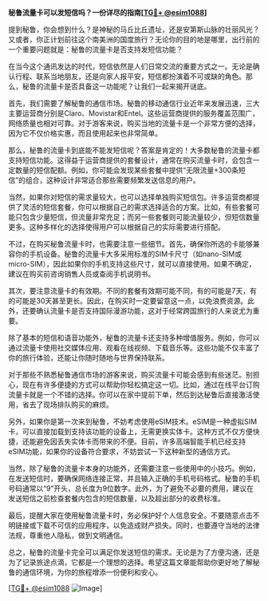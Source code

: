 **秘鲁流量卡可以发短信吗？一份详尽的指南[[TG💪+ @esim1088](https://t.me/s/esim1088)]**

提到秘鲁，你会想到什么？是神秘的马丘比丘遗址，还是安第斯山脉的壮丽风光？又或者，你正计划前往这个南美洲的国度旅行？无论你的目的地是哪里，出行前的一个重要问题就是：秘鲁的流量卡是否支持发短信功能？

在当今这个通讯发达的时代，短信依然是人们日常交流的重要方式之一。无论是确认行程、联系当地朋友，还是向家人报平安，短信都扮演着不可或缺的角色。那么，秘鲁的流量卡是否具备这一功能呢？让我们一起来揭开谜底。

首先，我们需要了解秘鲁的通信市场。秘鲁的移动通信行业近年来发展迅速，三大主要运营商分别是Claro、Movistar和Entel。这些运营商提供的服务覆盖范围广，网络质量也相对可靠。对于游客来说，购买当地的流量卡是一个非常方便的选择，因为它不仅价格实惠，而且使用起来也非常简单。

那么，秘鲁的流量卡到底能不能发短信呢？答案是肯定的！大多数秘鲁的流量卡都支持短信功能。这得益于运营商提供的套餐设计，通常在购买流量卡时，会包含一定数量的短信配额。例如，你可能会发现某些套餐中提供“无限流量+300条短信”的组合，这种设计非常适合那些需要频繁发送信息的用户。

当然，如果你对短信的需求量较大，也可以选择单独购买短信包。许多运营商都提供了灵活的短信套餐，你可以根据自己的需求选择适合的方案。比如，有些套餐可能只包含少量短信，但流量非常充足；而另一些套餐则可能流量较少，但短信数量更多。这种多样化的选择使得用户可以根据自己的实际需要进行搭配。

不过，在购买秘鲁流量卡时，也需要注意一些细节。首先，确保你所选的卡能够兼容你的手机设备。秘鲁的流量卡大多采用标准的SIM卡尺寸（如nano-SIM或micro-SIM），因此如果你的手机支持这些尺寸，就可以直接使用。如果不确定，建议在购买前咨询销售人员或查阅手机说明书。

其次，要注意流量卡的有效期。不同的套餐有效期可能不同，有的可能是7天，有的可能是30天甚至更长。因此，在购买时一定要留意这一点，以免浪费资源。此外，还要确认流量卡是否支持国际漫游功能，这对于经常跨国旅行的人来说尤为重要。

除了基本的短信和语音功能外，秘鲁的流量卡还支持多种增值服务。例如，你可以通过流量卡使用社交媒体应用、观看在线视频、下载音乐等。这些功能不仅丰富了你的旅行体验，还能让你随时随地与世界保持联系。

对于那些不熟悉秘鲁通信市场的游客来说，购买流量卡可能会感到有些迷茫。别担心，现在有许多便捷的方式可以帮助你轻松搞定这一切。比如，通过在线平台订购流量卡就是一个不错的选择。你可以在家中提前下单，然后到达秘鲁后直接激活使用，省去了现场排队购买的麻烦。

另外，如果你是第一次来到秘鲁，不妨考虑使用eSIM技术。eSIM是一种虚拟SIM卡，可以直接加载到支持该功能的设备上，无需更换实体卡。这种方式不仅方便快捷，还能避免因丢失实体卡而带来的不便。目前，许多高端智能手机已经支持eSIM功能，如果你的设备符合要求，不妨尝试一下这种新型的通信方式。

当然，除了秘鲁的流量卡本身的功能外，还需要注意一些使用中的小技巧。例如，在发送短信时，要确保网络连接正常，并且输入正确的手机号码格式。秘鲁的手机号码通常以“9”开头，总长度为9位数字。此外，为了避免不必要的费用，建议在发送短信之前检查套餐内包含的短信数量，以及超出部分的收费标准。

最后，提醒大家在使用秘鲁流量卡时，务必保护好个人信息安全。不要随意点击不明链接或下载不可信的应用程序，以免造成财产损失。同时，也要遵守当地的法律法规，尊重他人隐私，做到文明通信。

总之，秘鲁的流量卡完全可以满足你发送短信的需求。无论是为了方便沟通，还是为了记录旅途点滴，它都是一个理想的选择。希望这篇文章能帮助你更好地了解秘鲁的通信环境，为你的旅程增添一份便利和安心。

[[TG💪+ @esim1088](https://t.me/s/esim1088) ![Image](https://i.postimg.cc/4NQfJmqS/Snipaste-2025-05-13-00-14-12.png)]